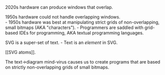 2020s hardware can produce windows that overlap.

1950s hardware could not handle overlapping windows.  
	- 1950s hardware was best at manipulating strict grids of non-overlapping, small bitmaps (AKA "characters").
	- Programmers are saddled with grid-based IDEs for programming, AKA textual programming languages.

SVG is a super-set of text.
	- Text is an *element* in SVG.

[[SVG atoms]].

The text->diagram mind-virus causes us to create programs that are based on strictly non-overlapping grids of small bitmaps.